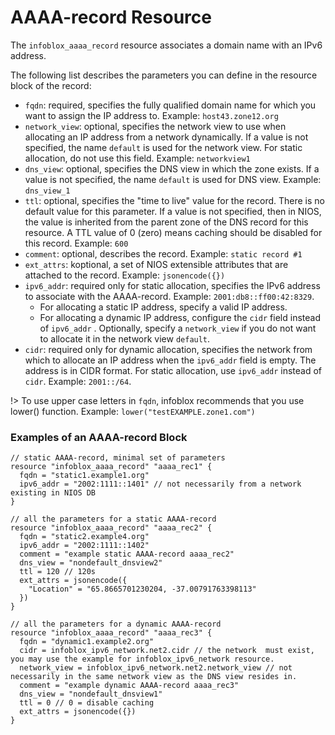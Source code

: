 # AAAA-record Resource

The `infoblox_aaaa_record` resource associates a domain name with an IPv6 address.

The following list describes the parameters you can define in the resource block of the record:

* `fqdn`: required, specifies the fully qualified domain name for which you want to assign the IP address to. Example: `host43.zone12.org`
* `network_view`: optional, specifies the network view to use when allocating an IP address from a network dynamically. If a value is not specified, the name `default` is used for the network view. For static allocation, do not use this field. Example: `networkview1`
* `dns_view`: optional, specifies the DNS view in which the zone exists. If a value is not specified, the name `default` is used for DNS view. Example: `dns_view_1`
* `ttl`: optional, specifies the "time to live" value for the record. There is no default value for this parameter. If a value is not specified, then in NIOS, the value is inherited from the parent zone of the DNS record for this resource. A TTL value of 0 (zero) means caching should be disabled for this record. Example: `600`
* `comment`: optional, describes the record. Example: `static record #1`
* `ext_attrs`: koptional, a set of NIOS extensible attributes that are attached to the record. Example: `jsonencode({})`
* `ipv6_addr`: required only for static allocation, specifies the IPv6 address to associate with the AAAA-record. Example: `2001:db8::ff00:42:8329`.
  * For allocating a static IP address, specify a valid IP address.
  * For allocating a dynamic IP address, configure the `cidr` field instead of `ipv6_addr` . Optionally, specify a `network_view` if you do not want to allocate it in the network view `default`.
* `cidr`: required only for dynamic allocation, specifies the network from which to allocate an IP address when the `ipv6_addr` field is empty. The address is in CIDR format. For static allocation, use `ipv6_addr` instead of `cidr`. Example: `2001::/64`.

!> To use upper case letters in `fqdn`, infoblox recommends that you use lower() function. Example: `lower("testEXAMPLE.zone1.com")`

### Examples of an AAAA-record Block

```hcl
// static AAAA-record, minimal set of parameters
resource "infoblox_aaaa_record" "aaaa_rec1" {
  fqdn = "static1.example1.org"
  ipv6_addr = "2002:1111::1401" // not necessarily from a network existing in NIOS DB
}

// all the parameters for a static AAAA-record
resource "infoblox_aaaa_record" "aaaa_rec2" {
  fqdn = "static2.example4.org"
  ipv6_addr = "2002:1111::1402"
  comment = "example static AAAA-record aaaa_rec2"
  dns_view = "nondefault_dnsview2"
  ttl = 120 // 120s
  ext_attrs = jsonencode({
    "Location" = "65.8665701230204, -37.00791763398113"
  })
}

// all the parameters for a dynamic AAAA-record
resource "infoblox_aaaa_record" "aaaa_rec3" {
  fqdn = "dynamic1.example2.org"
  cidr = infoblox_ipv6_network.net2.cidr // the network  must exist, you may use the example for infoblox_ipv6_network resource.
  network_view = infoblox_ipv6_network.net2.network_view // not necessarily in the same network view as the DNS view resides in.
  comment = "example dynamic AAAA-record aaaa_rec3"
  dns_view = "nondefault_dnsview1"
  ttl = 0 // 0 = disable caching
  ext_attrs = jsonencode({})
}
```
